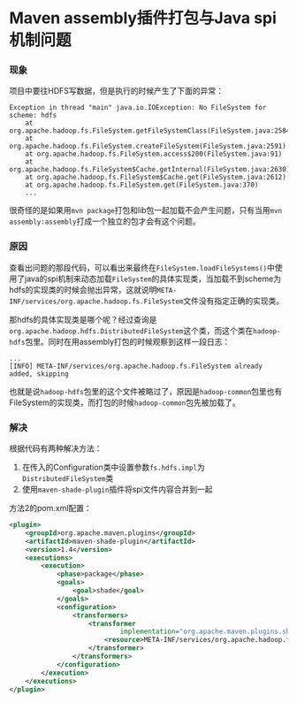 # Maven assembly插件打包与Java spi机制问题

### 现象

项目中要往HDFS写数据，但是执行的时候产生了下面的异常：

```
Exception in thread "main" java.io.IOException: No FileSystem for scheme: hdfs
    at org.apache.hadoop.fs.FileSystem.getFileSystemClass(FileSystem.java:2584)
    at org.apache.hadoop.fs.FileSystem.createFileSystem(FileSystem.java:2591)
    at org.apache.hadoop.fs.FileSystem.access$200(FileSystem.java:91)
    at org.apache.hadoop.fs.FileSystem$Cache.getInternal(FileSystem.java:2630)
    at org.apache.hadoop.fs.FileSystem$Cache.get(FileSystem.java:2612)
    at org.apache.hadoop.fs.FileSystem.get(FileSystem.java:370)
    ...
```

很奇怪的是如果用`mvn package`打包和lib包一起加载不会产生问题，只有当用`mvn assembly:assembly`打成一个独立的包才会有这个问题。

### 原因

查看出问题的那段代码，可以看出来最终在`FileSystem.loadFileSystems()`中使用了java的spi机制来动态加载`FileSystem`的具体实现类，当加载不到scheme为hdfs的实现类的时候会抛出异常，这就说明`META-INF/services/org.apache.hadoop.fs.FileSystem`文件没有指定正确的实现类。

那hdfs的具体实现类是哪个呢？经过查询是`org.apache.hadoop.hdfs.DistributedFileSystem`这个类，而这个类在`hadoop-hdfs`包里。同时在用assembly打包的时候观察到这样一段日志：

```
...
[INFO] META-INF/services/org.apache.hadoop.fs.FileSystem already added, skipping
```

也就是说`hadoop-hdfs`包里的这个文件被略过了，原因是`hadoop-common`包里也有FileSystem的实现类，而打包的时候`hadoop-common`包先被加载了。

### 解决

根据代码有两种解决方法：

1. 在传入的Configuration类中设置参数`fs.hdfs.impl`为`DistributedFileSystem`类
2. 使用`maven-shade-plugin`插件将spi文件内容合并到一起

方法2的pom.xml配置：

```xml
<plugin>
	<groupId>org.apache.maven.plugins</groupId>
	<artifactId>maven-shade-plugin</artifactId>
	<version>1.4</version>
	<executions>
		<execution>
			<phase>package</phase>
			<goals>
				<goal>shade</goal>
			</goals>
			<configuration>
				<transformers>
					<transformer
							implementation="org.apache.maven.plugins.shade.resource.AppendingTransformer">
						<resource>META-INF/services/org.apache.hadoop.fs.FileSystem</resource>
					</transformer>
				</transformers>
			</configuration>
		</execution>
	</executions>
</plugin>
```


